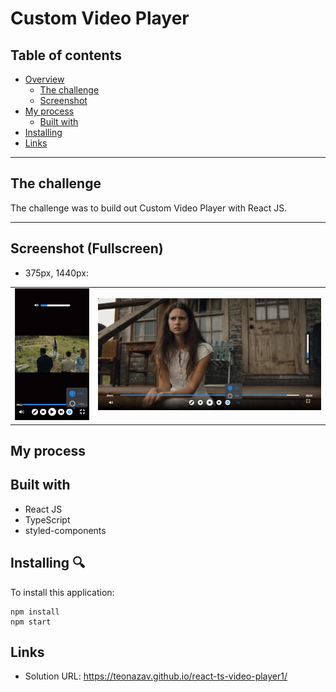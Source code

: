 # Custom Video Player
## Table of contents

- [Overview](#overview)
  - [The challenge](#the-challenge)
  - [Screenshot](#screenshot)
- [My process](#my-process)
  - [Built with](#built-with)
- [Installing](#Installing)
- [Links](#Links)

---

## The challenge

The challenge was to build out Custom Video Player with React JS. 

---

## Screenshot (Fullscreen)

- 375px, 1440px:

|                                          |                                          |
| ---------------------------------------- | ---------------------------------------- |
| <img src="./public/375.JPG" width="200"> | <img src="./public/1440.JPG" width="600"> |


## My process

## Built with

- React JS 
- TypeScript
- styled-components


## Installing 🔍

To install this application:

```
npm install
npm start

```

##

## Links
- Solution URL: https://teonazav.github.io/react-ts-video-player1/
